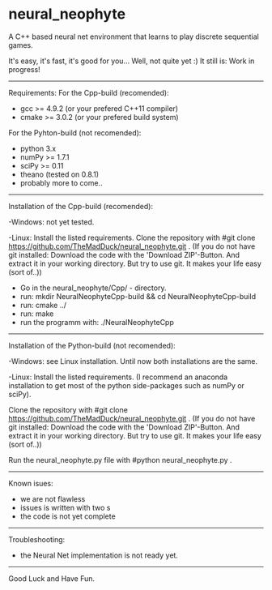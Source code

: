 # neural_neophyte
A C++ based neural net environment that learns to play discrete sequential games. 

It's easy, it's fast, it's good for you... Well, not quite yet :) 
It still is:
Work in progress!

--------------------------------------------------

Requirements:
For the Cpp-build (recomended):
- gcc >= 4.9.2 (or your prefered C++11 compiler)
- cmake >= 3.0.2 (or your prefered build system)

For the Pyhton-build (not recomended):
- python 3.x
- numPy >= 1.7.1
- sciPy >= 0.11
- theano (tested on 0.8.1) 
- probably more to come..

--------------------------------------------------
Installation of the Cpp-build (recomended):

-Windows:
not yet tested.

-Linux:
Install the listed requirements. 
Clone the repository with #git clone https://github.com/TheMadDuck/neural_neophyte.git <yourWorkingDirectory>. 
(If you do not have git installed: Download the code with the 'Download ZIP'-Button. And extract it in your working directory. But try to use git. It makes your life easy (sort of..))

- Go in the neural_neophyte/Cpp/ - directory.
- run: mkdir NeuralNeophyteCpp-build && cd NeuralNeophyteCpp-build
- run: cmake ../
- run: make
- run the programm with: ./NeuralNeophyteCpp

--------------------------------------------------

Installation of the Python-build (not recomended):

-Windows:
see Linux installation. Until now both installations are the same.

-Linux:
Install the listed requirements. (I recommend an anaconda installation to get most of the python side-packages such as numPy or sciPy).

Clone the repository with #git clone https://github.com/TheMadDuck/neural_neophyte.git <yourWorkingDirectory>. 
(If you do not have git installed: Download the code with the 'Download ZIP'-Button. And extract it in your working directory. But try to use git. It makes your life easy (sort of..))

Run the neural_neophyte.py file with #python neural_neophyte.py .

--------------------------------------------------

Known isues:
- we are not flawless 
- issues is written with two s
- the code is not yet complete

--------------------------------------------------

Troubleshooting:
- the Neural Net implementation is not ready yet.

--------------------------------------------------
  
Good Luck and Have Fun.
